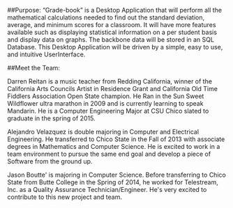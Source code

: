 
##Purpose:
“Grade-book” is a Desktop Application that will perform all the mathematical calculations needed to find out the standard deviation, average, and minimum scores for a classroom. It will have more features available such as displaying statistical information on a per student basis and display data on graphs. The backbone data will be stored in an SQL Database. This Desktop Application will be driven by a simple, easy to use, and intuitive UserInterface. 

##Meet the Team:

Darren Reitan is a music teacher from Redding California, winner of the California Arts
Councils Artist in Residence Grant and California Old Time Fiddlers Association Open State
champion. He Ran in the Sun Sweet Wildflower ultra marathon in 2009 and is currently
learning to speak Mandarin. He is a Computer Engineering Major at CSU Chico slated to 
graduate in the spring of 2015. 


Alejandro Velazquez is double majoring in Computer and Electrical Engineering. He transferred to Chico State in the Fall of 2013 with associate degrees in Mathematics and Computer Science. He is excited to work in a team environment to pursue the same end goal and develop a piece of Software from the ground up. 

Jason Boutte' is majoring in Computer Science. Before transferring to Chico State from Butte College in the 
Spring of 2014, he worked for Telestream, Inc. as a Quality Assurance Technician/Engineer. He's very excited 
to contribute to this new project and team.